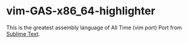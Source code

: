 # vim-GAS-x86_64-highlighter
This is the greatest assembly language of All Time (vim port)
Port from [Sublime Text](https://github.com/calculuswhiz/Assembly-Syntax-Definition).
